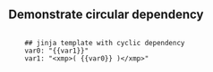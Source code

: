 <!---
### <beg-file_info>
### document_metadata:
###   - caption: "caption"
###     dmid: "uu819footpath_reset"
###     date: created="2019-10-22 14:11:02"
###     last: lastmod="2019-10-22 14:11:02"
###     tags: jinja,variable,demo
###     desc: |
###         ## Overview
###         * demonstrating cyclic dependency in jinja
###     seealso: |
###         ## See also
###         * href="https://en.wikipedia.org/wiki/Circular_dependency"
###     seeinstead: |
###         * __seeinstead__
### <end-file_info>
--->

## Demonstrate circular dependency

```

    ## jinja template with cyclic dependency
    var0: "{{var1}}"
    var1: "<xmp>( {{var0}} )</xmp>"

```
